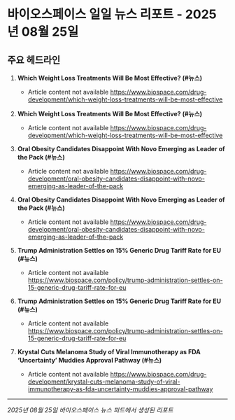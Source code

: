 # 바이오스페이스 일일 뉴스 리포트 - 2025년 08월 25일


## 주요 헤드라인

1. **Which Weight Loss Treatments Will Be Most Effective? (#뉴스)**
   - Article content not available
   <https://www.biospace.com/drug-development/which-weight-loss-treatments-will-be-most-effective>

2. **Which Weight Loss Treatments Will Be Most Effective? (#뉴스)**
   - Article content not available
   <https://www.biospace.com/drug-development/which-weight-loss-treatments-will-be-most-effective>

3. **Oral Obesity Candidates Disappoint With Novo Emerging as Leader of the Pack (#뉴스)**
   - Article content not available
   <https://www.biospace.com/drug-development/oral-obesity-candidates-disappoint-with-novo-emerging-as-leader-of-the-pack>

4. **Oral Obesity Candidates Disappoint With Novo Emerging as Leader of the Pack (#뉴스)**
   - Article content not available
   <https://www.biospace.com/drug-development/oral-obesity-candidates-disappoint-with-novo-emerging-as-leader-of-the-pack>

5. **Trump Administration Settles on 15% Generic Drug Tariff Rate for EU (#뉴스)**
   - Article content not available
   <https://www.biospace.com/policy/trump-administration-settles-on-15-generic-drug-tariff-rate-for-eu>

6. **Trump Administration Settles on 15% Generic Drug Tariff Rate for EU (#뉴스)**
   - Article content not available
   <https://www.biospace.com/policy/trump-administration-settles-on-15-generic-drug-tariff-rate-for-eu>

7. **Krystal Cuts Melanoma Study of Viral Immunotherapy as FDA ‘Uncertainty’ Muddies Approval Pathway (#뉴스)**
   - Article content not available
   <https://www.biospace.com/drug-development/krystal-cuts-melanoma-study-of-viral-immunotherapy-as-fda-uncertainty-muddies-approval-pathway>


---
*2025년 08월 25일 바이오스페이스 뉴스 피드에서 생성된 리포트*